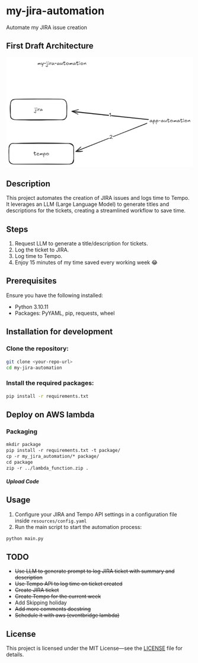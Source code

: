 # my-jira-automation
Automate my JIRA issue creation

## First Draft Architecture
![2 My jira automation.png](docs/img/architecture_jira_automation.png)

## Description
This project automates the creation of JIRA issues and logs time to Tempo. It leverages an LLM (Large Language Model) to
generate titles and descriptions for the tickets, creating a streamlined workflow to save time.

## Steps
1. Request LLM to generate a title/description for tickets.
2. Log the ticket to JIRA.
3. Log time to Tempo.
4. Enjoy 15 minutes of my time saved every working week 😂

## Prerequisites
Ensure you have the following installed:

- Python 3.10.11
- Packages: PyYAML, pip, requests, wheel

## Installation for development
### Clone the repository:
```sh
git clone <your-repo-url>
cd my-jira-automation
```

### Install the required packages:
```sh
pip install -r requirements.txt
```

## Deploy on AWS lambda
### Packaging
```shell
mkdir package
pip install -r requirements.txt -t package/
cp -r my_jira_automation/* package/
cd package
zip -r ../lambda_function.zip .
```

##### Upload Code


## Usage
1. Configure your JIRA and Tempo API settings in a configuration file inside `resources/config.yaml`
2. Run the main script to start the automation process:
```sh
python main.py
```

## TODO
- ~~Use LLM to generate prompt to log JIRA ticket with summary and description~~
- ~~Use Tempo API to log time on ticket created~~
- ~~Create JIRA ticket~~
- ~~Create Tempo for the current week~~
- Add Skipping holiday
- ~~Add more comments docstring~~
- ~~Schedule it with aws (eventbridge lambda)~~

## License
This project is licensed under the MIT License—see the [LICENSE](LICENSE) file for details.